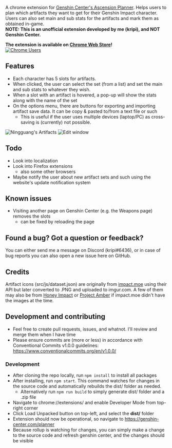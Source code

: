 
A chrome extension for [Genshin Center's Ascension Planner](https://genshin-center.com/planner). Helps users to plan which artifacts they want to get for their Genshin Impact character. Users can also set main and sub stats for the artifacts and mark them as obtained in-game.
<br>
**NOTE: This is an unofficial extension developed by me (kripi), and NOT Genshin Center.**

**The extension is available on [Chrome Web Store](https://chrome.google.com/webstore/detail/artifacts-for-genshin-pla/jleonalkkhbfeafkmfgofopiadjkalno)!**
<br>
[![Chrome Users](https://img.shields.io/endpoint?url=https://untitled-o1ez295tqzik.runkit.sh/)](https://chrome.google.com/webstore/detail/artifacts-for-genshin-cen/jleonalkkhbfeafkmfgofopiadjkalno)

## Features
- Each character has 5 slots for artifacts.
- When clicked, the user can select the set (from a list) and set the main and sub stats to whatever they wish.
- When a slot with an artifact is hovered, a pop-up will show the stats along with the name of the set
- On the options menu, there are buttons for exporting and importing artifact save data. It can be copy & pasted to/from a text file or such
  - This is useful if the user uses multiple devices (laptop/PC) as cross-saving is (currently) not possible.

![Ningguang's Artifacts](https://i.imgur.com/aZwUY54.png "Ningguang's Artifacts")
![Edit window](https://i.imgur.com/f2Kxnq7.png)

## Todo
- Look into localization
- Look into Firefox extensions
  - also some other browsers
- Maybe notify the user about new artifact sets and such using the website's update notification system

## Known issues
- Visiting another page on Genshin Center (e.g. the Weapons page) removes the slots
  - can be fixed by reloading the page

## Found a bug? Got a question or feedback?
You can either send me a message on Discord (kripi#6436), or in case of bug reports you can also open a new issue here on GitHub.

## Credits
Artifact icons (src/js/dataset.json) are originally from [impact.moe](https://impact.moe/) using their API but later converted to .PNG and uploaded to imgur.com.
A few of them may also be from [Honey Impact](https://genshin.honeyhunterworld.com/) or [Project Amber](https://ambr.top/en) if impact.moe didn't have the images at the time.

## Development and contributing
- Feel free to create pull requests, issues, and whatnot. I'll review and merge them when I have time
- Please ensure commits are (more or less) in accordance with Conventional Commits v1.0.0 guidelines: https://www.conventionalcommits.org/en/v1.0.0/

### Development
- After cloning the repo locally, run `npm install` to install all packages
- After installing, run `npm start`. This command watches for changes in the source code and automatically rebuilds the dist/ folder as needed.
  - Alternatively run `npm run build` to simply generate dist/ folder and a .zip file
- Navigate to chrome://extensions/ and enable Developer Mode from top-right corner
- Click Load Unpacked button on top-left, and select the **dist/** folder
- Extension should now be operational, so navigate to https://genshin-center.com/planner
- Because rollup is watching for changes, you can simply make a change to the source code and refresh genshin center, and the changes should be visible
